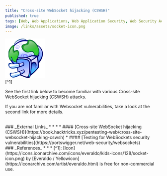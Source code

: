```yaml
---
title: "Cross-site WebSocket hijacking (CSWSH)"
published: true
tags: [Web, Web Applications, Web Application Security, Web Security Academy, Websockets]
image: /links/assets/socket-icon.png
---
```


![](/links/assets/socket-icon.png)
<br>
[^1]

See the first link below to become familiar with various Cross-site WebSocket hijacking (CSWSH) attacks.

If you are not familiar with Websocket vulnerabilities, take a look at the second link for more details.

<br>
### _External Links_
* * *
* #### [Cross-site WebSocket hijacking (CSWSH)](https://book.hacktricks.xyz/pentesting-web/cross-site-websocket-hijacking-cswsh)
* #### [Testing for WebSockets security vulnerabilities](https://portswigger.net/web-security/websockets)

<br>
### _References_
* * *
[^1]: [Icon](https://icons.iconarchive.com/icons/everaldo/kids-icons/128/socket-icon.png) by [Everaldo / Yellowicon](https://iconarchive.com/artist/everaldo.html) is free for non-commercial use.
